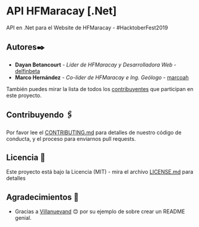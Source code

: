 # API HFMaracay [.Net]
API en .Net para el Website de HFMaracay - &#35;HacktoberFest2019

## Autores✒️
* **Dayan Betancourt** - *Líder de HFMaracay y Desarrolladora Web* - [delfinbeta](https://github.com/delfinbeta)
* **Marco Hernández** - *Co-líder de HFMaracay e Ing. Geólogo* - [marcoah](https://github.com/marcoah)

También puedes mirar la lista de todos los [contribuyentes](https://github.com/hfmaracay/api_net_hfmaracay/contributors) que participan en este proyecto.

## Contribuyendo 🖇️
Por favor lee el [CONTRIBUTING.md](CONTRIBUTING.md) para detalles de nuestro código de conducta, y el proceso para enviarnos pull requests.

## Licencia 📄
Este proyecto está bajo la Licencia (MIT) - mira el archivo [LICENSE.md](LICENSE.md) para detalles

## Agradecimientos 🎁
* Gracias a [Villanuevand](https://github.com/Villanuevand) 😊 por su ejemplo de sobre crear un README genial.

